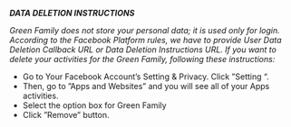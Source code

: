 ***DATA DELETION INSTRUCTIONS***

*Green Family does not store your personal data; it is used only for login. According to the Facebook Platform rules, we have to provide User Data Deletion Callback URL or Data Deletion Instructions URL. If you want to delete your activities for the Green Family, following these instructions:*

* Go to Your Facebook Account’s Setting & Privacy. Click ”Setting “.
* Then, go to ”Apps and Websites” and you will see all of your Apps activities.
* Select the option box for Green Family
* Click ”Remove” button.
